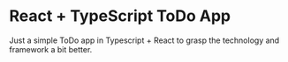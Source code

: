 # React + TypeScript ToDo App
Just a simple ToDo app in Typescript + React to grasp the technology and framework a bit better.
